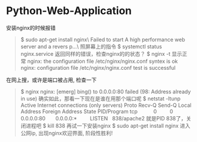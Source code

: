 # Python-Web-Application

安装nginx的时候报错

> $ sudo apt-get install nginx\\
> Failed to start A high performance web server and a revers p...\\
照屏幕上的指令
> $ systemctl status nginx.service
返回同样的错误，检查nginx的的状态？
> $ nginx -t
显示正常
> nginx: the configuration file /etc/nginx/nginx.conf syntex is ok
> nginx: configuration file /etc/nginx/nginx.conf test is successful

在网上搜，或许是端口被占用, 检查一下
> $ nginx
> nginx: [emerg] bing() to 0.0.0.0:80 failed (98: Address already in use)
确实如此，那看一下现在是谁在用那个端口呢
> $ netstat -ltunp
> Active Internet connections (only servers)
> Proto    Recv-Q    Send-Q    Local Address    Foreign Address    State    PID/Program
> tcp           0         0    0.0.0.0:80       0.0.0.0:*          LISTEN   838/apache2
就是PID 838了，关闭进程吧
> $ kill 838
再试一下安装nginx
> $ sudo apt-get install nginx
进入公网ip, 出现nginx欢迎界面, 阶段性胜利!
